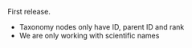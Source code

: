 First release.

- Taxonomy nodes only have ID, parent ID and rank
- We are only working with scientific names
